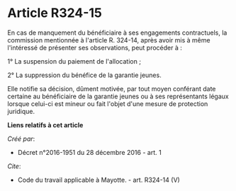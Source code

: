 # Article R324-15

En cas de manquement du bénéficiaire à ses engagements contractuels, la commission mentionnée à l'article R. 324-14, après
avoir mis à même l'intéressé de présenter ses observations, peut procéder à : 

1° La suspension du paiement de l'allocation ; 

2° La suppression du bénéfice de la garantie jeunes. 

Elle notifie sa décision, dûment motivée, par tout moyen conférant date certaine au bénéficiaire de la garantie jeunes ou à
ses représentants légaux lorsque celui-ci est mineur ou fait l'objet d'une mesure de protection juridique.

**Liens relatifs à cet article**

_Créé par_:

  - Décret n°2016-1951 du 28 décembre 2016 - art. 1

_Cite_:

  - Code du travail applicable à Mayotte. - art. R324-14 (V)
